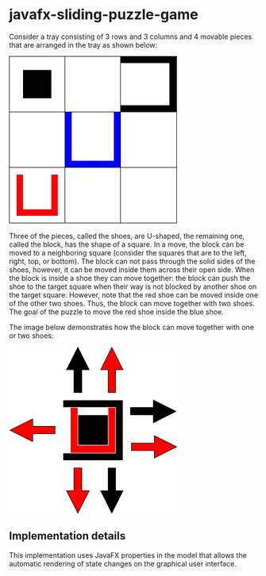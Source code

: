 javafx-sliding-puzzle-game
==========================

Consider a tray consisting of 3 rows and 3 columns and 4 movable pieces that are arranged in the tray as shown below:

![](sliding-puzzle.png)

Three of the pieces, called the shoes, are U-shaped, the remaining one, called the block, has the shape of a square. In a move, the block can be moved to a neighboring square (consider the squares that are to the left, right, top, or bottom). The block can not pass through the solid sides of the shoes, however, it can be moved inside them across their open side. When the block is inside a shoe they can move together: the block can push the shoe to the target square when their way is not blocked by another shoe on the target square. However, note that the red shoe can be moved inside one of the other two shoes. Thus, the block can move together with two shoes. The goal of the puzzle to move the red shoe inside the blue shoe.

The image below demonstrates how the block can move together with one or two shoes:

![](sliding-puzzle2.png)

Implementation details
----------------------

This implementation uses JavaFX properties in the model that allows the automatic rendering of state changes on the graphical user interface.